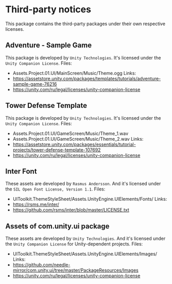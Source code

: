 # Third-party notices
This package contains the third-party packages under their own respective licenses.

## Adventure - Sample Game
This package is developed by ```Unity Technologies```.
It's licensed under the ```Unity Companion License```.
Files:
- Assets.Project.01.UI/MainScreen/Music/Theme.ogg
Links:
- https://assetstore.unity.com/packages/templates/tutorials/adventure-sample-game-76216
- https://unity.com/ru/legal/licenses/unity-companion-license

## Tower Defense Template
This package is developed by ```Unity Technologies```.
It's licensed under the ```Unity Companion License```.
Files:
- Assets.Project.01.UI/GameScreen/Music/Theme_1.wav
- Assets.Project.01.UI/GameScreen/Music/Theme_2.wav
Links:
- https://assetstore.unity.com/packages/essentials/tutorial-projects/tower-defense-template-107692
- https://unity.com/ru/legal/licenses/unity-companion-license

## Inter Font
These assets are developed by ```Rasmus Andersson```.
And it's licensed under the ```SIL Open Font License, Version 1.1```.
Files:
- UIToolkit.ThemeStyleSheet/Assets.UnityEngine.UIElements/Fonts/
Links:
- https://rsms.me/inter/
- https://github.com/rsms/inter/blob/master/LICENSE.txt

## Assets of com.unity.ui package
These assets are developed by ```Unity Technologies```.
And it's licensed under the ```Unity Companion License``` for Unity-dependent projects.
Files:
- UIToolkit.ThemeStyleSheet/Assets.UnityEngine.UIElements/Images/
Links:
- https://github.com/needle-mirror/com.unity.ui/tree/master/PackageResources/Images
- https://unity.com/ru/legal/licenses/unity-companion-license

